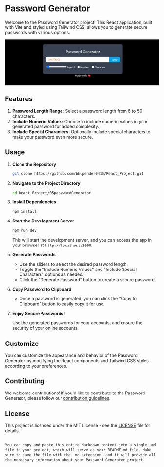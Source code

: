 # Password Generator

Welcome to the Password Generator project! This React application, built with Vite and styled using Tailwind CSS, allows you to generate secure passwords with various options.

![1695998007164](image/README/1695998007164.png)

## Features

1. **Password Length Range:** Select a password length from 6 to 50 characters.
2. **Include Numeric Values:** Choose to include numeric values in your generated password for added complexity.
3. **Include Special Characters:** Optionally include special characters to make your password even more secure.

## Usage

1. **Clone the Repository**

   ```bash
   git clone https://github.com/bhupender0415/React_Project.git
   ```
2. **Navigate to the Project Directory**

   ```bash
   cd React_Project/05passwardGenerator
   ```
3. **Install Dependencies**

   ```bash
   npm install
   ```
4. **Start the Development Server**

   ```bash
   npm run dev
   ```

   This will start the development server, and you can access the app in your browser at `http://localhost:3000`.
5. **Generate Passwords**

   - Use the sliders to select the desired password length.
   - Toggle the "Include Numeric Values" and "Include Special Characters" options as needed.
   - Click the "Generate Password" button to create a secure password.
6. **Copy Password to Clipboard**

   - Once a password is generated, you can click the "Copy to Clipboard" button to easily copy it for use.
7. **Enjoy Secure Passwords!**

   Use the generated passwords for your accounts, and ensure the security of your online accounts.

## Customize

You can customize the appearance and behavior of the Password Generator by modifying the React components and Tailwind CSS styles according to your preferences.

## Contributing

We welcome contributions! If you'd like to contribute to the Password Generator, please follow our [contribution guidelines](CONTRIBUTING.md).

## License

This project is licensed under the MIT License - see the [LICENSE](LICENSE) file for details.

```

You can copy and paste this entire Markdown content into a single .md file in your project, which will serve as your README.md file. Make sure to save the file with the .md extension, and it will provide all the necessary information about your Password Generator project.
```

